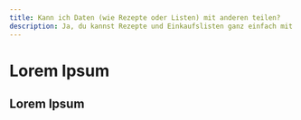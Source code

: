 ```yaml
---
title: Kann ich Daten (wie Rezepte oder Listen) mit anderen teilen?
description: Ja, du kannst Rezepte und Einkaufslisten ganz einfach mit Freunden oder der Community teilen.
---
```


# Lorem Ipsum

## Lorem Ipsum
